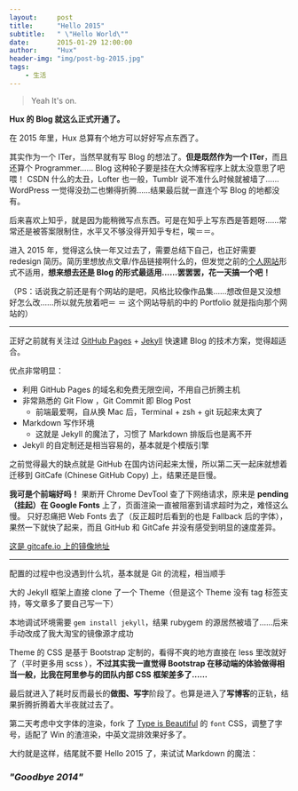 ```yaml
---
layout:     post
title:      "Hello 2015"
subtitle:   " \"Hello World\""
date:       2015-01-29 12:00:00
author:     "Hux"
header-img: "img/post-bg-2015.jpg"
tags:
    - 生活
---
```


> Yeah It's on.  

**Hux 的 Blog 就这么正式开通了。**

在 2015 年里，Hux 总算有个地方可以好好写点东西了。


其实作为一个 ITer，当然早就有写 Blog 的想法了。**但是既然作为一个 ITer**，而且还算个 Programmer…… Blog 这种轮子要是挂在大众博客程序上就太没意思了吧喂！
CSDN 什么的太丑，Lofter 也一般，Tumblr 说不准什么时候就被墙了…… WordPress 一觉得没劲二也懒得折腾……结果最后就一直连个写 Blog 的地都没有。

后来喜欢上知乎，就是因为能稍微写点东西。可是在知乎上写东西是答题呀……常常还是被答案限制住，水平又不够没得开知乎专栏，唉＝＝。


进入 2015 年，觉得这么快一年又过去了，需要总结下自己，也正好需要 redesign 简历。简历里想放点文章/作品链接啊什么的，但发觉之前的[个人网站](http://huangxuan.me)形式不适用，**想来想去还是 Blog 的形式最适用……罢罢罢，花一天搞一个吧！**

（PS：话说我之前还是有个网站的是吧，风格比较像作品集……想改但是又没想好怎么改……所以就先放着吧＝ ＝ 这个网站导航的中的 Portfolio 就是指向那个网站的）

---

正好之前就有关注过 [GitHub Pages](https://pages.github.com/) + [Jekyll](http://jekyllrb.com/) 快速建 Blog 的技术方案，觉得超适合。

优点非常明显：

* 利用 GitHub Pages 的域名和免费无限空间，不用自己折腾主机
* 非常熟悉的 Git Flow ，Git Commit 即 Blog Post
	* 前端最爱啊，自从换 Mac 后，Terminal + zsh + git 玩起来太爽了
* Markdown 写作环境
	* 这就是 Jekyll 的魔法了，习惯了 Markdown 排版后也是离不开
* Jekyll 的自定制还是相当容易的，基本就是个模版引擎



之前觉得最大的缺点就是 GitHub 在国内访问起来太慢，所以第二天一起床就想着迁移到 GitCafe (Chinese GitHub Copy) 上，结果还是巨慢。

**我可是个前端好吗！** 果断开 Chrome DevTool 查了下网络请求，原来是 **pending（挂起）在 Google Fonts** 上了，页面渲染一直被阻塞到请求超时为之，难怪这么慢。
只好忍痛把 Web Fonts 去了（反正超时后看到的也是 Fallback 后的字体），果然一下就快了起来，而且 GitHub 和 GitCafe 并没有感受到明显的速度差异。

[这是 gitcafe.io 上的镜像地址](http://huxpro.gitcafe.io)

---

配置的过程中也没遇到什么坑，基本就是 Git 的流程，相当顺手

大的 Jekyll 框架上直接 clone 了一个 Theme（但是这个 Theme 没有 tag 标签支持，等文章多了要自己写一下）

本地调试环境需要 `gem install jekyll`，结果 rubygem 的源居然被墙了……后来手动改成了我大淘宝的镜像源才成功

Theme 的 CSS 是基于 Bootstrap 定制的，看得不爽的地方直接在 less 里改就好了（平时更多用 scss ），**不过其实我一直觉得 Bootstrap 在移动端的体验做得相当一般，比我在阿里参与的团队内部 CSS 框架差多了……**

最后就进入了耗时反而最长的**做图、写字**阶段了。也算是进入了**写博客**的正轨，结果折腾折腾着大半夜就过去了。

第二天考虑中文字体的渲染，fork 了 [Type is Beautiful](http://www.typeisbeautiful.com/) 的 `font` CSS，调整了字号，适配了 Win 的渣渲染，中英文混排效果好多了。


大约就是这样，结尾就不要 Hello 2015 了，来试试 Markdown 的魔法：

### *"Goodbye 2014"*  




 


